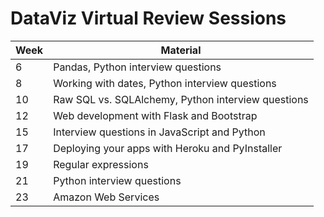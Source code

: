 # DataViz Virtual Review Sessions

| Week  | Material
| ----- | -------------
| 6     | Pandas, Python interview questions
| 8     | Working with dates, Python interview questions
| 10    | Raw SQL vs. SQLAlchemy, Python interview questions
| 12    | Web development with Flask and Bootstrap
| 15    | Interview questions in JavaScript and Python
| 17    | Deploying your apps with Heroku and PyInstaller
| 19    | Regular expressions
| 21    | Python interview questions
| 23    | Amazon Web Services
